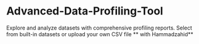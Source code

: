 # Advanced-Data-Profiling-Tool
Explore and analyze datasets with comprehensive profiling reports. Select from built-in datasets or upload your own CSV file ** with Hammadzahid**
